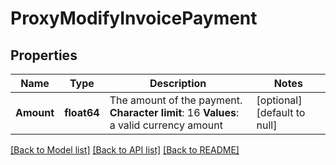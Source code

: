 # ProxyModifyInvoicePayment

## Properties
Name | Type | Description | Notes
------------ | ------------- | ------------- | -------------
**Amount** | **float64** |  The amount of the payment. **Character limit**: 16 **Values**: a valid currency amount  | [optional] [default to null]

[[Back to Model list]](../README.md#documentation-for-models) [[Back to API list]](../README.md#documentation-for-api-endpoints) [[Back to README]](../README.md)


